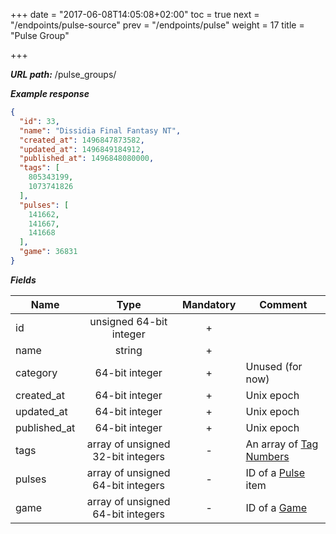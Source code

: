 +++
date = "2017-06-08T14:05:08+02:00"
toc = true
next = "/endpoints/pulse-source"
prev = "/endpoints/pulse"
weight = 17
title = "Pulse Group"

+++

***URL path:*** /pulse_groups/

***Example response***

```json
{
  "id": 33,
  "name": "Dissidia Final Fantasy NT",
  "created_at": 1496847873582,
  "updated_at": 1496849184912,
  "published_at": 1496848080000,
  "tags": [
    805343199,
    1073741826
  ],
  "pulses": [
    141662,
    141667,
    141668
  ],
  "game": 36831
}
```

***Fields***

| Name       | Type                              | Mandatory | Comment |
| ---------- |:---------------------------------:|:---------:| ------- |
| id         | unsigned 64-bit integer           |     +     ||
| name       | string                            |     +     ||
| category   | 64-bit integer                    |     +     | Unused (for now) |
| created_at | 64-bit integer                    |     +     | Unix epoch |
| updated_at | 64-bit integer                    |     +     | Unix epoch |
| published_at | 64-bit integer                  |     +     | Unix epoch |
| tags       | array of unsigned 32-bit integers |     -     | An array of [Tag Numbers](../../references/tag-numbers) |
| pulses     | array of unsigned 64-bit integers |     -     | ID of a [Pulse](../pulse) item |
| game       | array of unsigned 64-bit integers |     -     | ID of a [Game](../game) |
